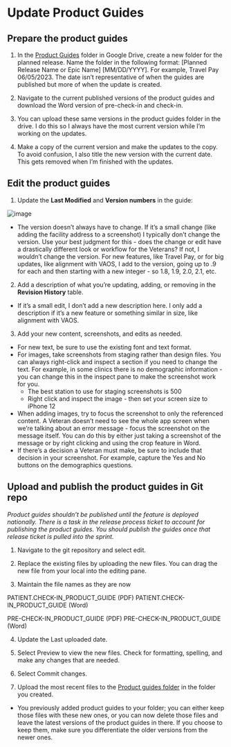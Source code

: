 # Update Product Guides

## Prepare the product guides  

1. In the [Product Guides](https://drive.google.com/drive/folders/1LKriZDWFAYSsWx4dwt2E2-xRb2su1yAx) folder in Google Drive, create a new folder for the planned release. Name the folder in the following format: [Planned Release Name or Epic Name] [MM/DD/YYYY]. For example, Travel Pay 06/05/2023. The date isn’t representative of when the guides are published but more of when the update is created.
   
2. Navigate to the current published versions of the product guides and download the Word version of pre-check-in and check-in.
   
3. You can upload these same versions in the product guides folder in the drive. I do this so I always have the most current version while I’m working on the updates.
   
4. Make a copy of the current version and make the updates to the copy. To avoid confusion, I also title the new version with the current date. This gets removed when I’m finished with the updates.

## Edit the product guides

1. Update the **Last Modified** and **Version numbers** in the guide:
   
  ![image](https://github.com/department-of-veterans-affairs/va.gov-team/assets/93271257/57802665-5cfb-47eb-8f92-57105e9f708e)
   - The version doesn’t always have to change. If it’s a small change (like adding the facility address to a screenshot) I typically don’t change the version. Use your best judgment for this - does the change or edit have a drastically different look or workflow for the Veterans? If not, I wouldn’t change the version. For new features, like Travel Pay, or for big updates, like alignment with VAOS, I add to the version, going up to .9 for each and then starting with a new integer - so 1.8, 1.9, 2.0, 2.1, etc.

2. Add a description of what you’re updating, adding, or removing in the **Revision History** table.
- If it’s a small edit, I don’t add a new description here. I only add a description if it’s a new feature or something similar in size, like alignment with VAOS. 
3. Add your new content, screenshots, and edits as needed.
- For new text, be sure to use the existing font and text format.
- For images, take screenshots from staging rather than design files. You can always right-click and inspect a section if you need to change the text. For example, in some clinics there is no demographic information - you can change this in the inspect pane to make the screenshot work for you.
   - The best station to use for staging screenshots is 500
   - Right click and inspect the image - then set your screen size to iPhone 12
- When adding images, try to focus the screenshot to only the referenced content. A Veteran doesn’t need to see the whole app screen when we’re talking about an error message - focus the screenshot on the message itself. You can do this by either just taking a screenshot of the message or by right clicking and using the crop feature in Word.
- If there’s a decision a Veteran must make, be sure to include that decision in your screenshot. For example, capture the Yes and No buttons on the demographics questions.

## Upload and publish the product guides in Git repo 
*Product guides shouldn’t be published until the feature is deployed nationally. There is a task in the release process ticket to account for publishing the product guides. You should publish the guides once that release ticket is pulled into the sprint.*

1. Navigate to the git repository and select edit.
   
2. Replace the existing files by uploading the new files. You can drag the new file from your local into the editing pane.
   
3. Maintain the file names as they are now
   
PATIENT.CHECK-IN_PRODUCT_GUIDE (PDF)
PATIENT.CHECK-IN_PRODUCT_GUIDE (Word)

PRE-CHECK-IN_PRODUCT_GUIDE (PDF)
PRE-CHECK-IN_PRODUCT_GUIDE (Word)

4. Update the Last uploaded date.
   
5. Select Preview to view the new files. Check for formatting, spelling, and make any changes that are needed.
   
6. Select Commit changes.
   
7. Upload the most recent files to the [Product guides folder](https://drive.google.com/drive/folders/1LKriZDWFAYSsWx4dwt2E2-xRb2su1yAx) in the folder you created.
- You previously added product guides to your folder; you can either keep those files with these new ones, or you can now delete those files and leave the latest versions of the product guides in there. If you choose to keep them, make sure you differentiate the older versions from the newer ones.

